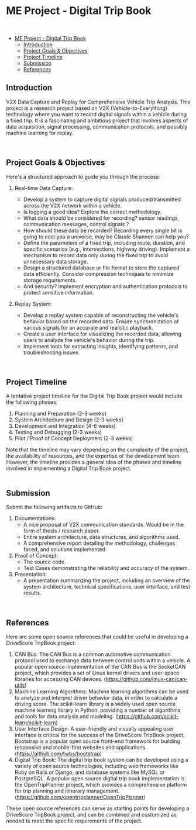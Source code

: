 # ME Project - Digital Trip Book  
</br>

- [ME Project - Digital Trip Book](#me-project---digital-trip-book)
  - [Introduction](#introduction)
  - [Project Goals \& Objectives](#project-goals--objectives)
  - [Project Timeline](#project-timeline)
  - [Submission](#submission)
  - [References](#references)


## Introduction

V2X Data Capture and Replay for Comprehensive Vehicle Trip Analysis. This project is a research project based on V2X (Vehicle-to-Everything) technology where you want to record digital signals within a vehicle during a fixed trip. It is a fascinating and ambitious project that involves aspects of data acquisition, signal processing, communication protocols, and possibly machine learning for replay. 

</br>


## Project Goals & Objectives

Here's a structured approach to guide you through the process:

1. Real-time Data Capture:
   - Develop a system to capture digital signals produced/transmitted across the V2X network within a vehicle. 
   - Is logging a good idea? Explore the correct methodology. 
   - What data should be considered for recording? sensor readings, communication messages, control signals ?
   - How should these data be recorded? Recording every single bit is going to cost you a universe, may be Claude Shannon can help you?
   - Define the parameters of a fixed trip, including route, duration, and specific scenarios (e.g., intersections, highway driving). Implement a mechanism to record data only during the fixed trip to avoid unnecessary data storage.
   - Design a structured database or file format to store the captured data efficiently. Consider compression techniques to minimize storage requirements.
   - And security? Implement encryption and authentication protocols to protect sensitive information.

2. Replay System:
    - Develop a replay system capable of reconstructing the vehicle's behavior based on the recorded data. Ensure synchronization of various signals for an accurate and realistic playback.
    - Create a user interface for visualizing the recorded data, allowing users to analyze the vehicle's behavior during the trip.
    - Implement tools for extracting insights, identifying patterns, and troubleshooting issues.
 
</br>


## Project Timeline

A tentative project timeline for the Digital Trip Book project would include the following phases:

1. Planning and Preparation (2-3 weeks)
2. System Architecture and Design (2-3 weeks)
3. Development and Integration (4-6 weeks)
4. Testing and Debugging (2-3 weeks)
5. Pilot / Proof of Concept Deployment (2-3 weeks)

Note that the timeline may vary depending on the complexity of the project, the availability of resources, and the expertise of the development team. However, the timeline provides a general idea of the phases and timeline involved in implementing a Digital Trip Book project.  
</br>

## Submission

Submit the following artifacts to GitHub:

1. Documentations:
   - A nice proposal of V2X communication standards. Would be in the form of thesis / research paper.
   - Entire system architecture, data structures, and algorithms used.
   - A comprehensive report detailing the methodology, challenges faced, and solutions implemented.
2. Proof of Concept: 
   - The source code.
   - Test Cases demonstrating the reliability and accuracy of the system.
3. Presentation: 
   - A presentation summarizing the project, including an overview of the system architecture, technical specifications, user interface, and test results.

</br>


## References

Here are some open source references that could be useful in developing a DriveScore TripBook project:

1. CAN Bus: The CAN Bus is a common automotive communication protocol used to exchange data between control units within a vehicle. A popular open source implementation of the CAN Bus is the SocketCAN project, which provides a set of Linux kernel drivers and user-space libraries for accessing CAN devices. (https://github.com/linux-can/can-utils)
2. Machine Learning Algorithms: Machine learning algorithms can be used to analyze and interpret driver behavior data, in order to calculate a driving score. The scikit-learn library is a widely used open source machine learning library in Python, providing a number of algorithms and tools for data analysis and modeling. (https://github.com/scikit-learn/scikit-learn)
3. User Interface Design: A user-friendly and visually appealing user interface is critical for the success of the DriveScore TripBook project. Bootstrap is a popular open source front-end framework for building responsive and mobile-first websites and applications. (https://github.com/twbs/bootstrap)
4. Digital Trip Book: The digital trip book system can be developed using a variety of open source technologies, including web frameworks like Ruby on Rails or Django, and database systems like MySQL or PostgreSQL. A popular open source digital trip book implementation is the OpenTripPlanner project, which provides a comprehensive platform for trip planning and itinerary management. (https://github.com/opentripplanner/OpenTripPlanner)

These open source references can serve as starting points for developing a DriveScore TripBook project, and can be combined and customized as needed to meet the specific requirements of the project.
